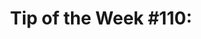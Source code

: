 ---
title: "Tip of the Week #110: "
layout: tips
sidenav: side-nav-tips.html
published: true
permalink: tips/110
type: markdown
order: "110"
---